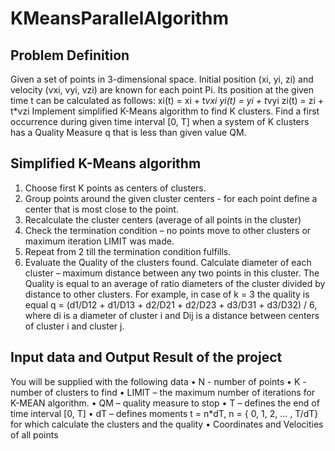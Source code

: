 
# KMeansParallelAlgorithm

## Problem Definition
Given a set of points in 3-dimensional space. Initial position (xi, yi, zi) and velocity (vxi, vyi, vzi) are known for each point Pi. Its position at the given time t can be calculated as follows:
xi(t) = xi + t*vxi
yi(t) = yi + t*vyi
zi(t) = zi + t*vzi
Implement simplified K-Means algorithm to find K clusters. Find a first occurrence during given time interval [0, T] when a system of K clusters has a Quality Measure q that is less than given value QM.


## Simplified K-Means algorithm
1.	Choose first K points as centers of clusters.
2.	Group points around the given cluster centers - for each point define a center that is most close to the point.
3.	Recalculate the cluster centers (average of all points in the cluster)
4.	Check the termination condition – no points move to other clusters or maximum iteration LIMIT was made.
5.	Repeat from 2 till the termination condition fulfills.
6.	Evaluate the Quality of the clusters found. Calculate diameter of each cluster – maximum distance between any two points in this cluster. The Quality is equal to an average of ratio diameters of the cluster divided by distance to other clusters. For example, in case of k = 3 the quality is equal 
q = (d1/D12 + d1/D13 + d2/D21 + d2/D23 + d3/D31 + d3/D32) / 6, 
where di is a diameter of cluster i and Dij is a distance between centers of cluster i and cluster j.



## Input data and Output Result of the project
You will be supplied with the following data 
•	N - number of points
•	K - number of clusters to find
•	LIMIT – the maximum number of iterations for K-MEAN algorithm. 
•	QM – quality measure to stop
•	T – defines the end of time interval [0, T]
•	dT – defines moments t = n*dT, n = { 0, 1, 2, … , T/dT} for which calculate the clusters and the quality
•	Coordinates and Velocities of all points

